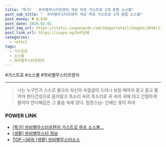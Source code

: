 ```yaml
--- 
title: "특가!   쯔비벨무스터프렌치 색상 하프 가스트로 1개 혼합 소스볼" 
post_sub_title: "  쯔비벨무스터프렌치 색상 하프 가스트로 1개 혼합 소스볼" 
post_money: ₩ 8,830 
post_date: 2020.02.01 
post_img_url: https://static.coupangcdn.com/image/retail/images/2018/11/30/13/1/becb5b91-d6d4-4c97-8a5a-c3ad1ba9bade.jpg 
post_link_url: https://coupa.ng/bnPySB 
categories: 
  - retail 
tags: 
  - 가스트로 
  - 소스볼 
  - 쯔비벨무스터프렌치 
--- 
```

  #가스트로 #소스볼 #쯔비벨무스터프렌치 
<hr> 

> 나는 누구인가 스스로 물으라 자신의 속얼굴이 드러나 보일 때까지 묻고 묻고 물어야 한다건성으로 묻지말고 목소리 속의 목소리로 귀 속의 귀에 대고 간절하게 물어야 한다해답은 그 물음 속에 있다. 법정스님–  산에는 꽃이 피네 


### POWER LINK

* <a href="https://blog.naver.com/santokki14/221792197602" target="_blank">[특가] 쯔비벨무스터프렌치 가스트로 하프 소스볼...</a>
* <a href="https://blog.naver.com/santokki14/221767211640" target="_blank"> [생활] 쯔비벨무스터 정보 </a>
* <a href="https://blog.naver.com/an0733/221792195080" target="_blank"> TOP ~56위 [생활] 쯔비벨무스터소스</a>
